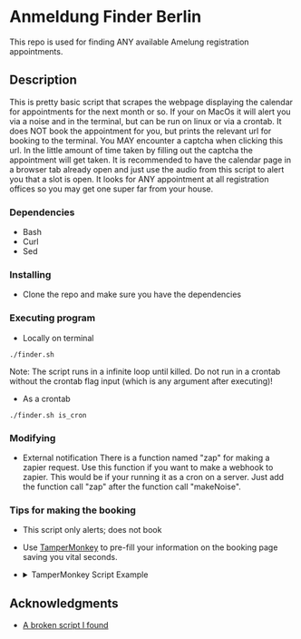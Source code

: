 # Anmeldung Finder Berlin

This repo is used for finding ANY available Amelung registration appointments.

## Description
This is pretty basic script that scrapes the webpage displaying the calendar 
for appointments for the next month or so. If your on MacOs it will alert 
you via a noise and in the terminal, but can be run on linux or via a crontab. 
It does NOT book the appointment for you, but prints the relevant url for 
booking to the terminal. You MAY encounter a captcha when clicking this url. 
In the little amount of time taken by filling out the captcha the appointment 
will get taken. It is recommended to have the calendar page in a browser tab 
already open and just use the audio from this script to alert you that a slot 
is open. It looks for ANY appointment at all registration offices so you may 
get one super far from your house.

### Dependencies
* Bash
* Curl
* Sed

### Installing

* Clone the repo and make sure you have the dependencies

### Executing program

* Locally on terminal
```
./finder.sh
```
Note: The script runs in a infinite loop until killed. Do not run in a crontab 
without the crontab flag input (which is any argument after executing)!
* As a crontab
```
./finder.sh is_cron
```

### Modifying

* External notification
There is a function named "zap" for making a zapier request. Use this function 
if you want to make a webhook to zapier. This would be if your running it as a 
cron on a server. Just add the function call "zap" after the function call "makeNoise".

### Tips for making the booking

* This script only alerts; does not book
* Use [TamperMonkey](https://chrome.google.com/webstore/detail/tampermonkey/dhdgffkkebhmkfjojejmpbldmpobfkfo?hl=en) to pre-fill your information on the booking page saving you vital seconds.
* <details>
  <summary>TamperMonkey Script Example</summary>

        // ==UserScript==
        // @name         New Userscript
        // @namespace    http://tampermonkey.net/
        // @version      0.1
        // @description  try to take over the world!
        // @author       You
        // @match        https://service.berlin.de/terminvereinbarung/termin/register/*
        // @icon         data:image/gif;base64,R0lGODlhAQABAAAAACH5BAEKAAEALAAAAAABAAEAAAICTAEAOw==
        // @grant        none
        // ==/UserScript==

        (function() {
            'use strict';
            document.getElementById("familyName").value = "Your full name";
            document.getElementById("email").value = "youremail@gmail.com";
            document.getElementsByName("surveyAccepted")[0].value = 1;
            document.getElementById("agbgelesen").checked = true;

            // I add issues with auto submitting so commented out
            //document.getElementById("register_submit").click();
        })();

</details>

## Acknowledgments

* [A broken script I found](https://gist.github.com/mugli/f538e8fb0554267c1028068b75e17c59)
